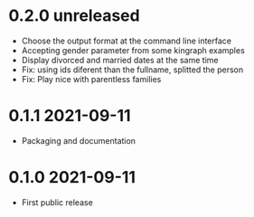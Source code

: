 # 0.2.0 unreleased

- Choose the output format at the command line interface
- Accepting gender parameter from some kingraph examples
- Display divorced and married dates at the same time
- Fix: using ids diferent than the fullname, splitted the person
- Fix: Play nice with parentless families

# 0.1.1 2021-09-11

- Packaging and documentation

# 0.1.0 2021-09-11 

- First public release



